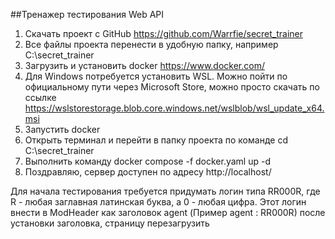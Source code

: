 ##Тренажер тестирования Web API
1. Скачать проект с GitHub https://github.com/Warrfie/secret_trainer
2. Все файлы проекта перенести в удобную папку, например C:\secret_trainer
3. Загрузить и установить docker https://www.docker.com/
4. Для Windows потребуется установить WSL. Можно пойти по официальному пути через Microsoft Store, можно просто скачать по ссылке https://wslstorestorage.blob.core.windows.net/wslblob/wsl_update_x64.msi
5. Запустить docker 
6. Открыть терминал и перейти в папку проекта по команде cd C:\secret_trainer
7. Выполнить команду docker compose -f docker.yaml up -d
8. Поздравляю, сервер доступен по адресу http://localhost/

Для начала тестирования требуется придумать логин типа RR000R,
где R - любая заглавная латинская буква,
а 0 - любая цифра. 
Этот логин внести в ModHeader как заголовок agent (Пример agent : RR000R)
после установки заголовка, страницу перезагрузить